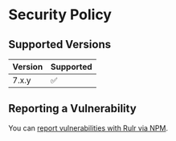 # Security Policy

## Supported Versions

| Version | Supported          |
| ------- | ------------------ |
| 7.x.y   | :white_check_mark: |

## Reporting a Vulnerability

You can [report vulnerabilities with Rulr via NPM](https://www.npmjs.com/advisories/report?package=rulr).
